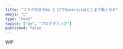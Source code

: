 ```yaml
---
title: "フラグ付きのGo 1.17でGenericsはどこまで動くのか"
emoji: "️🍦"
type: "tech"
topics: ["go", "プログラミング"]
published: false
---
```


WIP
